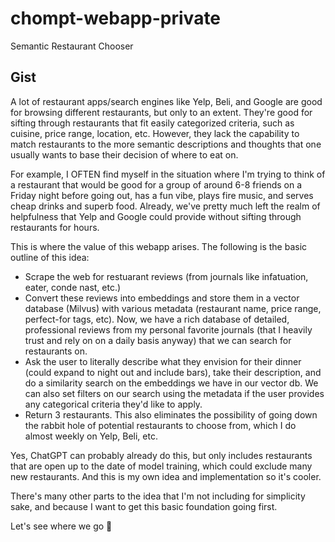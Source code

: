# chompt-webapp-private
Semantic Restaurant Chooser

## Gist
A lot of restaurant apps/search engines like Yelp, Beli, and Google are good for browsing different restaurants, but only to an extent. They're good for sifting through restaurants that fit easily categorized criteria, such as cuisine, price range, location, etc. However, they lack the capability to match restaurants to the more semantic descriptions and thoughts that one usually wants to base their decision of where to eat on. 

For example, I OFTEN find myself in the situation where I'm trying to think of a restaurant that would be good for a group of around 6-8 friends on a Friday night before going out, has a fun vibe, plays fire music, and serves cheap drinks and superb food. Already, we've pretty much left the realm of helpfulness that Yelp and Google could provide without sifting through restaurants for hours. 

This is where the value of this webapp arises. The following is the basic outline of this idea:
- Scrape the web for restuarant reviews (from journals like infatuation, eater, conde nast, etc.)
- Convert these reviews into embeddings and store them in a vector database (Milvus) with various metadata (restaurant name, price range, perfect-for tags, etc). Now, we have a rich database of detailed, professional reviews from my personal favorite journals (that I heavily trust and rely on on a daily basis anyway) that we can search for restaurants on.
- Ask the user to literally describe what they envision for their dinner (could expand to night out and include bars), take their description, and do a similarity search on the embeddings we have in our vector db. We can also set filters on our search using the metadata if the user provides any categorical criteria they'd like to apply.
- Return 3 restaurants. This also eliminates the possibility of going down the rabbit hole of potential restaurants to choose from, which I do almost weekly on Yelp, Beli, etc. 

Yes, ChatGPT can probably already do this, but only includes restaurants that are open up to the date of model training, which could exclude many new restaurants. And this is my own idea and implementation so it's cooler.

There's many other parts to the idea that I'm not including for simplicity sake, and because I want to get this basic foundation going first.

Let's see where we go 🫡

